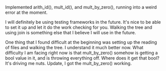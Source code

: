 Implemented arith_id(), mult_id(), and mult_by_zero(), running into a weird error at the moment.

I will definitely be using testing frameworks in the future. It's nice to be able to set it up and let it do the work checking for you. Walking the tree and using join is something else that I believe I will use in the future. 

One thing that I found difficult at the beginning was setting up the reading of files and walking the tree. I understand it much better now. What difficulty I am facing right now is that mult_by_zero() somehow is getting a bool value in it, and is throwing everything off. Where does it get that bool? It's driving me nuts. Update, I got the mult_by_zero() working.

